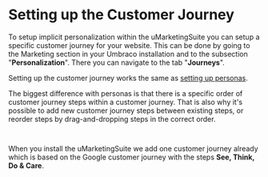 # Setting up the Customer Journey

To setup implicit personalization within the uMarketingSuite you can setup a specific customer journey for your website. This can be done by going to the Marketing section in your Umbraco installation and to the subsection "**Personalization**". There you can navigate to the tab "**Journeys**".

Setting up the customer journey works the same as [setting up personas](/personalization/implicit-explicit-personalization/setting-up-personas/).

The biggest difference with personas is that there is a specific order of customer journey steps within a customer journey. That is also why it's possible to add new customer journey steps between existing steps, or reorder steps by drag-and-dropping steps in the correct order.

![]()

![]()

When you install the uMarketingSuite we add one customer journey already which is based on the Google customer journey with the steps **See, Think, Do & Care**.